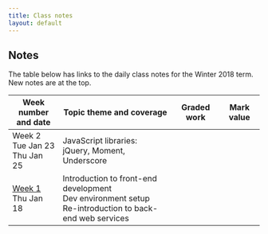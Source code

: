 ```yaml
---
title: Class notes
layout: default
---
```


## Notes

The table below has links to the daily class notes for the Winter 2018 term.  
New notes are at the top.

Week number<br>and date | Topic theme and coverage | Graded work | Mark value
--- | --- | --- | ---
Week 2<br>Tue Jan 23<br>Thu Jan 25 | JavaScript libraries:<br>jQuery, Moment, Underscore | |
[Week 1](../notes/week01)<br>Thu Jan 18 | Introduction to front-end development<br>Dev environment setup<br>Re-introduction to back-end web services | |

<br>
